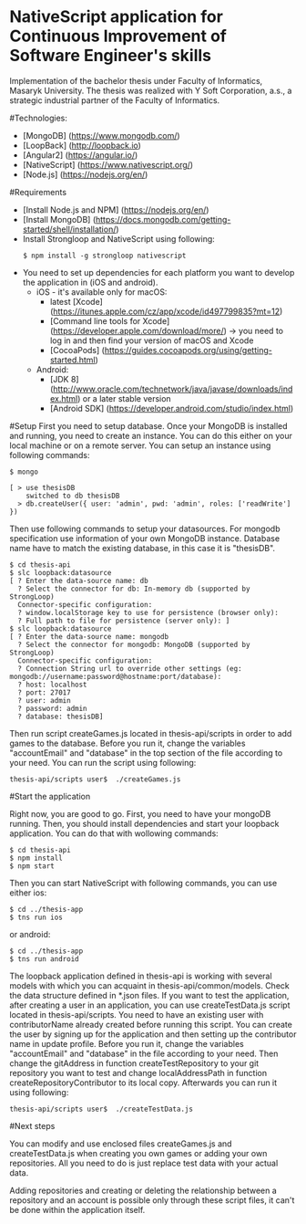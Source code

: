 # NativeScript application for Continuous Improvement of Software Engineer's skills
Implementation of the bachelor thesis under Faculty of Informatics, Masaryk University.
The thesis was realized with Y Soft Corporation, a.s., a strategic industrial partner of the Faculty of Informatics.

#Technologies:
 * [MongoDB] (https://www.mongodb.com/)
 * [LoopBack] (http://loopback.io)
 * [Angular2] (https://angular.io/)
 * [NativeScript] (https://www.nativescript.org/)
 * [Node.js] (https://nodejs.org/en/)

#Requirements
 * [Install Node.js and NPM] (https://nodejs.org/en/)
 * [Install MongoDB] (https://docs.mongodb.com/getting-started/shell/installation/)
 * Install Strongloop and NativeScript using following:
    ```
    $ npm install -g strongloop nativescript
    ```
 * You need to set up dependencies for each platform you want to develop the application in (iOS and android). 
    * iOS - it's available only for macOS: 
      * latest [Xcode] (https://itunes.apple.com/cz/app/xcode/id497799835?mt=12)
      * [Command line tools for Xcode] (https://developer.apple.com/download/more/) -> you need to log in and then find your version of macOS and Xcode
      * [CocoaPods] (https://guides.cocoapods.org/using/getting-started.html)
    * Android:
      * [JDK 8] (http://www.oracle.com/technetwork/java/javase/downloads/index.html) or a later stable version
      * [Android SDK] (https://developer.android.com/studio/index.html)


 #Setup
 First you need to setup database. Once your MongoDB is installed and running, you need to create an instance. You can do this either on your local machine or on a remote server. You can setup an instance using following commands:
 ```
 $ mongo

 [ > use thesisDB
     switched to db thesisDB
   > db.createUser({ user: 'admin', pwd: 'admin', roles: ['readWrite'] })
 ```

 Then use following commands to setup your datasources.
 For mongodb specification use information of your own MongoDB instance.
 Database name have to match the existing database, in this case it is "thesisDB".
 ```
 $ cd thesis-api
 $ slc loopback:datasource
 [ ? Enter the data-source name: db
   ? Select the connector for db: In-memory db (supported by StrongLoop)
   Connector-specific configuration:
   ? window.localStorage key to use for persistence (browser only): 
   ? Full path to file for persistence (server only): ]
 $ slc loopback:datasource
 [ ? Enter the data-source name: mongodb
   ? Select the connector for mongodb: MongoDB (supported by StrongLoop)
   Connector-specific configuration:
   ? Connection String url to override other settings (eg: mongodb://username:password@hostname:port/database): 
   ? host: localhost
   ? port: 27017
   ? user: admin
   ? password: admin
   ? database: thesisDB]
 ```

Then run script createGames.js located in thesis-api/scripts in order to add games to the database.
Before you run it, change the variables "accountEmail" and "database" in the top section of the file according to your need.
You can run the script using following:
```
thesis-api/scripts user$  ./createGames.js
```


#Start the application

Right now, you are good to go. 
First, you need to have your mongoDB running. 
Then, you should install dependencies and start your loopback application. 
You can do that with wollowing commands: 
```
$ cd thesis-api
$ npm install
$ npm start
```
Then you can start NativeScript with following commands, you can use either ios:
```
$ cd ../thesis-app
$ tns run ios
```
or android: 
```
$ cd ../thesis-app
$ tns run android
```
The loopback application defined in thesis-api is working with several models with which you can acquaint in thesis-api/common/models.
Check the data structure defined in *.json files.
If you want to test the application, after creating a user in an application, you can use createTestData.js script located in thesis-api/scripts.
You need to have an existing user with contributorName already created before running this script.
You can create the user by signing up for the application and then setting up the contributor name in update profile.
Before you run it, change the variables "accountEmail" and "database" in the file according to your need.
Then change the gitAddress in function createTestRepository to your git repository you want to test and change localAddressPath in function createRepositoryContributor to its local copy.
Afterwards you can run it using following:
```
thesis-api/scripts user$  ./createTestData.js
```

#Next steps

You can modify and use enclosed files createGames.js and createTestData.js when creating you own games or adding your own repositories.
All you need to do is just replace test data with your actual data.

Adding repositories and creating or deleting the relationship between a repository and an account is possible only through these script files, it can't be done within the application itself.
